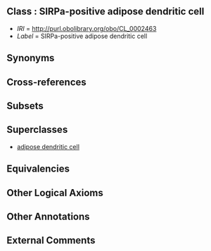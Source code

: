 
## Class : SIRPa-positive adipose dendritic cell

 * *IRI* = http://purl.obolibrary.org/obo/CL_0002463
 * *Label* = SIRPa-positive adipose dendritic cell

## Synonyms


## Cross-references


## Subsets


## Superclasses

 * [adipose dendritic cell](../../CL/62/CL_0002462.md)

## Equivalencies


## Other Logical Axioms


## Other Annotations


## External Comments

